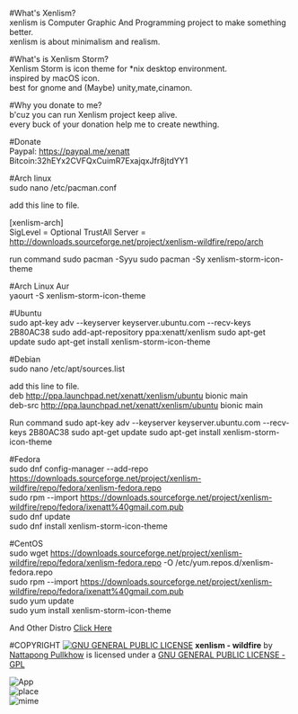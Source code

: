 #What's Xenlism?         
xenlism is Computer Graphic And Programming project to make something better.    
xenlism is about minimalism and realism.   

 
#What's is Xenlism Storm?       
Xenlism Storm is icon theme for *nix desktop environment.   
inspired by macOS icon.   
best for gnome and (Maybe) unity,mate,cinamon.   

#Why you donate to me?   
b'cuz you can run Xenlism project keep alive.   
every buck of your donation help me to create newthing.   


#Donate   
Paypal: https://paypal.me/xenatt  
Bitcoin:32hEYx2CVFQxCuimR7ExajqxJfr8jtdYY1    

  
#Arch linux       
sudo nano /etc/pacman.conf    

add this line to file.

[xenlism-arch]     
SigLevel = Optional TrustAll
Server = http://downloads.sourceforge.net/project/xenlism-wildfire/repo/arch

run command
sudo pacman -Syyu
sudo pacman -Sy xenlism-storm-icon-theme

#Arch Linux Aur    
yaourt -S xenlism-storm-icon-theme      


#Ubuntu     
sudo apt-key adv --keyserver keyserver.ubuntu.com --recv-keys 2B80AC38
sudo add-apt-repository ppa:xenatt/xenlism
sudo apt-get update
sudo apt-get install xenlism-storm-icon-theme

#Debian     
sudo nano /etc/apt/sources.list      

add this line to file.     
deb http://ppa.launchpad.net/xenatt/xenlism/ubuntu bionic main      
deb-src http://ppa.launchpad.net/xenatt/xenlism/ubuntu bionic main       

Run command
sudo apt-key adv --keyserver keyserver.ubuntu.com --recv-keys 2B80AC38
sudo apt-get update
sudo apt-get install xenlism-storm-icon-theme

#Fedora       
sudo dnf config-manager --add-repo https://downloads.sourceforge.net/project/xenlism-wildfire/repo/fedora/xenlism-fedora.repo     
sudo rpm --import https://downloads.sourceforge.net/project/xenlism-wildfire/repo/fedora/ixenatt%40gmail.com.pub     
sudo dnf update    
sudo dnf install xenlism-storm-icon-theme     


#CentOS       
sudo wget https://downloads.sourceforge.net/project/xenlism-wildfire/repo/fedora/xenlism-fedora.repo -O /etc/yum.repos.d/xenlism-fedora.repo    
sudo rpm --import https://downloads.sourceforge.net/project/xenlism-wildfire/repo/fedora/ixenatt%40gmail.com.pub       
sudo yum update     
sudo yum install xenlism-storm-icon-theme    

And Other Distro [Click Here](https://xenlism.github.io/wildfire)


#COPYRIGHT
[![GNU GENERAL PUBLIC LICENSE](http://www.gnu.org/graphics/gplv3-127x51.png)](https://www.gnu.org/licenses/gpl.txt/)
**xenlism - wildfire** by [Nattapong Pullkhow](https://plus.google.com/+NattapongPullkhow/) is licensed under a [GNU GENERAL PUBLIC LICENSE - GPL](https://www.gnu.org/licenses/gpl.txt)


![App](https://raw.githubusercontent.com/xenlism/Storm/master/screenshot/storm_app_cover.png)  
![place](https://raw.githubusercontent.com/xenlism/Storm/master/screenshot/storm_place_cover.png)  
![mime](https://raw.githubusercontent.com/xenlism/Storm/master/screenshot/storm_mime_cover.png)   



